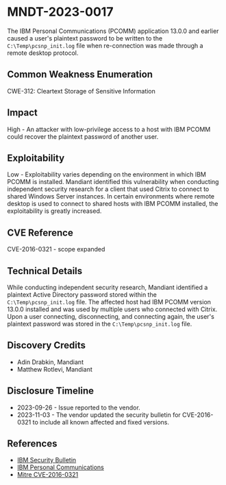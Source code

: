 ﻿# MNDT-2023-0017

The IBM Personal Communications (PCOMM) application 13.0.0 and earlier caused a
user's plaintext password to be written to the `C:\Temp\pcsnp_init.log` file
when re-connection was made through a remote desktop protocol.

## Common Weakness Enumeration

CWE-312: Cleartext Storage of Sensitive Information

## Impact

High - An attacker with low-privilege access to a host with IBM PCOMM could
recover the plaintext password of another user.

## Exploitability

Low - Exploitability varies depending on the environment in which IBM PCOMM is
installed. Mandiant identified this vulnerability when conducting independent
security research for a client that used Citrix to connect to shared Windows
Server instances. In certain environments where remote desktop is used to
connect to shared hosts with IBM PCOMM installed, the exploitability is greatly
increased.

## CVE Reference

CVE-2016-0321 - scope expanded

## Technical Details

While conducting independent security research, Mandiant identified a plaintext
Active Directory password stored within the `C:\Temp\pcsnp_init.log` file. The
affected host had IBM PCOMM version 13.0.0 installed and was used by multiple
users who connected with Citrix. Upon a user connecting, disconnecting, and
connecting again, the user's plaintext password was stored in the
`C:\Temp\pcsnp_init.log` file.

## Discovery Credits

-  Adin Drabkin, Mandiant
-  Matthew Rotlevi, Mandiant

## Disclosure Timeline

-  2023-09-26 - Issue reported to the vendor.
-  2023-11-03 - The vendor updated the security bulletin for CVE-2016-0321 to
   include all known affected and fixed versions.

## References

-  [IBM Security Bulletin](https://www.ibm.com/support/pages/security-bulletin-ibm-personal-communications-could-allow-remote-user-obtain-sensitive-information-including-user-passwords-allowing-unauthorized-access-cve-2016-0321)
-  [IBM Personal Communications](https://www.ibm.com/support/pages/ibm-personal-communications)
-  [Mitre CVE-2016-0321](https://www.cve.org/CVERecord?id=CVE-2016-0321)
